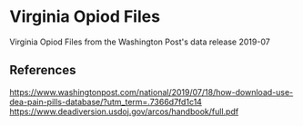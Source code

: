 # Virginia Opiod Files
Virginia Opiod Files from the Washington Post's data release 2019-07

## References  

https://www.washingtonpost.com/national/2019/07/18/how-download-use-dea-pain-pills-database/?utm_term=.7366d7fd1c14  
https://www.deadiversion.usdoj.gov/arcos/handbook/full.pdf  
